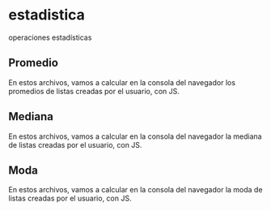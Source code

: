 # estadistica
operaciones estadísticas

## Promedio
En estos archivos, vamos a calcular en la consola del navegador los promedios de listas creadas por el usuario, con JS.

## Mediana
En estos archivos, vamos a calcular en la consola del navegador la mediana de listas creadas por el usuario, con JS.

## Moda
En estos archivos, vamos a calcular en la consola del navegador la moda de listas creadas por el usuario, con JS.
